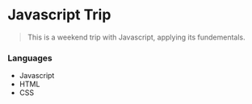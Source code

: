# Javascript Trip
> This is a weekend trip with Javascript, applying its fundementals.

### Languages
- Javascript
- HTML
- CSS